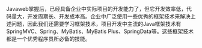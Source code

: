 Javaweb掌握后，已经具备企业中实际项目的开发能力了，但它开发效率低，代码量大，开发周期长、开发成本高。企业中广泛使用一些优秀的框架技术来解决上述问题，因此我们还需要学习框架技术，项目开发中主流的Java框架技术有SpringMVC、Spring、MyBatis、MyBatis Plus、SpringData等。这些框架技术都是一个优秀程序员所必备的技能。
